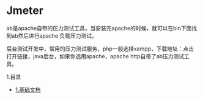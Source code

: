 # Jmeter

ab是apache自带的压力测试工具，当安装完apache的时候，就可以在bin下面找到ab然后进行apache 负载压力测试。

后台测试开发中，常用的压力测试服务，php一般选择xampp，下载地址：点击打开链接，java后台，如果你选用apache，apache http自带了ab压力测试工具。

1.目录

* [1.基础文档](Guide.md)